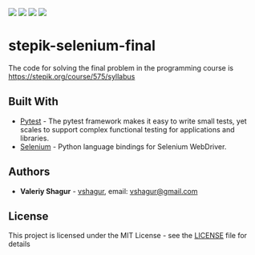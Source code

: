 ![](https://img.shields.io/static/v1?label=Python&message=3.6&color=blue)
![](https://img.shields.io/static/v1?label=OS&message=linux&color=blue)
![](https://img.shields.io/static/v1?label=Dependencies&message=Selenium==3.14.0&color=green)
![](https://img.shields.io/static/v1?label=Dependencies&message=Pytest5.1.1&color=green)
# stepik-selenium-final
The code for solving the final problem in the programming course is https://stepik.org/course/575/syllabus

## Built With

* [Pytest](https://docs.pytest.org/en/latest/) - The pytest framework makes it easy to write small tests, yet scales to support complex functional testing for applications and libraries.
* [Selenium](https://pypi.org/project/selenium/) - Python language bindings for Selenium WebDriver.
 
## Authors

* **Valeriy Shagur**  - [vshagur](https://github.com/vshagur), email: vshagur@gmail.com

## License

This project is licensed under the MIT License - see the [LICENSE](https://github.com/vshagur/exgrex/blob/master/LICENSE) file for details
